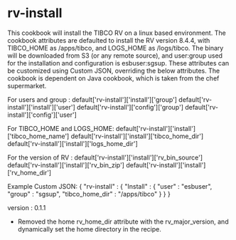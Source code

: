 # rv-install

This cookbook will install the TIBCO RV on a linux based environment. The cookbook attributes are defaulted to install the RV version 8.4.4, with TIBCO_HOME as /apps/tibco, and LOGS_HOME as /logs/tibco. The binary will be downloaded from S3 (or any remote source), and user:group used for the installation and configuration is esbuser:sgsup. These attributes can be customized using Custom JSON, overriding the below attributes. The cookbook is dependent on Java cookbook, which is taken from the chef supermarket.

For users and group :
default['rv-install']['install']['group']
default['rv-install']['install']['user']
default['rv-install']['config']['group']
default['rv-install']['config']['user']

For TIBCO_HOME and LOGS_HOME:
default['rv-install']['install']['tibco_home_name']
default['rv-install']['install']['tibco_home_dir']
default['rv-install']['install']['logs_home_dir']

For the version of RV :
default['rv-install']['install']['rv_bin_source']
default['rv-install']['install']['rv_bin_zip']
default['rv-install']['install']['rv_home_dir']

Example Custom JSON:
{
  "rv-install" : {
    "Install" : {
      "user" : "esbuser",
      "group" : "sgsup",
      "tibco_home_dir" : "/apps/tibco"
    }
  }
}

version : 0.1.1
- Removed the home rv_home_dir attribute with the rv_major_version, and dynamically set the home directory in the recipe.
